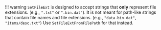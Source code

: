 
!!! warning
    `SetFileExt` is designed to accept strings that __only__ represent file extensions. (e.g., `".txt"` or `".bin.dat"`). It is not meant for path-like strings that contain file names and file extensions. (e.g., `"data.bin.dat"`, `"items/desc.txt"`) Use `SetFileExtFromFilePath` for that instead.
